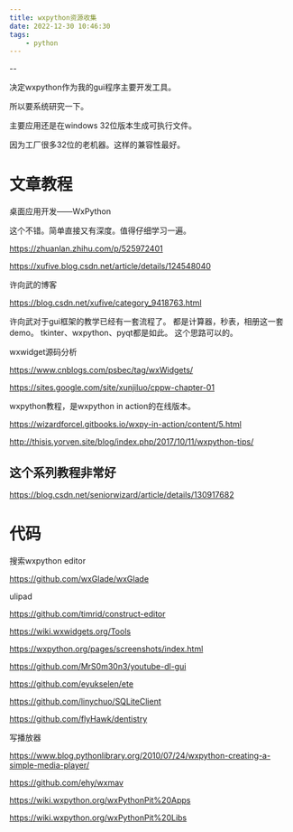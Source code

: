 ```yaml
---
title: wxpython资源收集
date: 2022-12-30 10:46:30
tags:
	- python
---
```


--

决定wxpython作为我的gui程序主要开发工具。

所以要系统研究一下。

主要应用还是在windows 32位版本生成可执行文件。

因为工厂很多32位的老机器。这样的兼容性最好。

# 文章教程

桌面应用开发——WxPython

这个不错。简单直接又有深度。值得仔细学习一遍。

https://zhuanlan.zhihu.com/p/525972401

https://xufive.blog.csdn.net/article/details/124548040

许向武的博客

https://blog.csdn.net/xufive/category_9418763.html

许向武对于gui框架的教学已经有一套流程了。
都是计算器，秒表，相册这一套demo。
tkinter、wxpython、pyqt都是如此。
这个思路可以的。

wxwidget源码分析

https://www.cnblogs.com/psbec/tag/wxWidgets/

https://sites.google.com/site/xunjiluo/cppw-chapter-01

wxpython教程，是wxpython in action的在线版本。

https://wizardforcel.gitbooks.io/wxpy-in-action/content/5.html



http://thisis.yorven.site/blog/index.php/2017/10/11/wxpython-tips/



## 这个系列教程非常好

https://blog.csdn.net/seniorwizard/article/details/130917682



# 代码

搜索wxpython editor

https://github.com/wxGlade/wxGlade

ulipad



https://github.com/timrid/construct-editor



https://wiki.wxwidgets.org/Tools



https://wxpython.org/pages/screenshots/index.html



https://github.com/MrS0m30n3/youtube-dl-gui



https://github.com/eyukselen/ete

https://github.com/linychuo/SQLiteClient



https://github.com/flyHawk/dentistry

写播放器

https://www.blog.pythonlibrary.org/2010/07/24/wxpython-creating-a-simple-media-player/

https://github.com/ehy/wxmav



https://wiki.wxpython.org/wxPythonPit%20Apps

https://wiki.wxpython.org/wxPythonPit%20Libs
